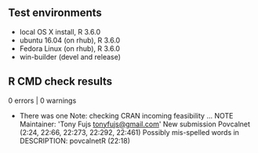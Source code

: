 ## Test environments
* local OS X install, R 3.6.0
* ubuntu 16.04 (on rhub), R 3.6.0
* Fedora Linux (on rhub), R 3.6.0
* win-builder (devel and release)

## R CMD check results

0 errors | 0 warnings

* There was one Note:
checking CRAN incoming feasibility ... NOTE
Maintainer: 'Tony Fujs <tonyfujs@gmail.com>'
New submission Povcalnet (2:24, 22:66, 22:273, 22:292, 22:461)
Possibly mis-spelled words in DESCRIPTION: povcalnetR (22:18)
